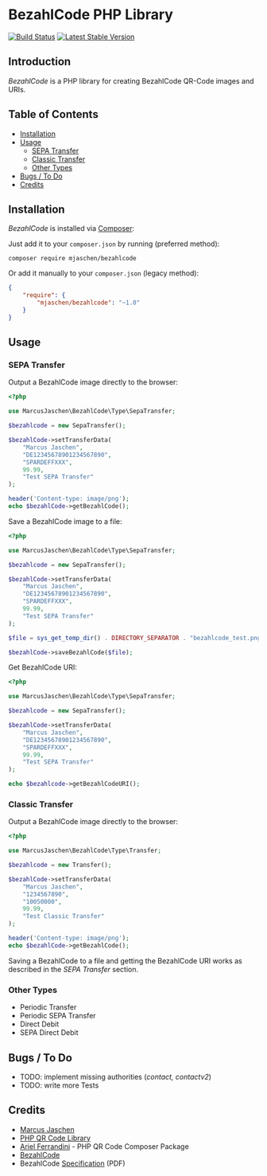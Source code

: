 # BezahlCode PHP Library

[![Build Status](https://travis-ci.org/mjaschen/bezahlcode.png?branch=master)](https://travis-ci.org/mjaschen/bezahlcode) [![Latest Stable Version](https://poser.pugx.org/mjaschen/bezahlcode/v/stable.png)](https://packagist.org/packages/mjaschen/bezahlcode)

## Introduction

*BezahlCode* is a PHP library for creating BezahlCode QR-Code images and URIs.

## Table of Contents

- [Installation](#installation)
- [Usage](#usage)
	- [SEPA Transfer](#sepa-transfer)
	- [Classic Transfer](#classic-transfer)
	- [Other Types](#other-types)
- [Bugs / To Do](#bugs-to-do)
- [Credits](#credits)

## Installation

*BezahlCode* is installed via [Composer](http://getcomposer.org/):

Just add it to your `composer.json` by running (preferred method):

```
composer require mjaschen/bezahlcode
```

Or add it manually to your `composer.json` (legacy method):

``` json
{
    "require": {
        "mjaschen/bezahlcode": "~1.0"
    }
}
```

## Usage

### SEPA Transfer

Output a BezahlCode image directly to the browser:

``` php
<?php

use MarcusJaschen\BezahlCode\Type\SepaTransfer;

$bezahlcode = new SepaTransfer();

$bezahlCode->setTransferData(
    "Marcus Jaschen",
    "DE12345678901234567890",
    "SPARDEFFXXX",
    99.99,
    "Test SEPA Transfer"
);

header('Content-type: image/png');
echo $bezahlCode->getBezahlCode();
```

Save a BezahlCode image to a file:

``` php
<?php

use MarcusJaschen\BezahlCode\Type\SepaTransfer;

$bezahlcode = new SepaTransfer();

$bezahlCode->setTransferData(
    "Marcus Jaschen",
    "DE12345678901234567890",
    "SPARDEFFXXX",
    99.99,
    "Test SEPA Transfer"
);

$file = sys_get_temp_dir() . DIRECTORY_SEPARATOR . "bezahlcode_test.png";

$bezahlCode->saveBezahlCode($file);
```

Get BezahlCode URI:

``` php
<?php

use MarcusJaschen\BezahlCode\Type\SepaTransfer;

$bezahlcode = new SepaTransfer();

$bezahlCode->setTransferData(
    "Marcus Jaschen",
    "DE12345678901234567890",
    "SPARDEFFXXX",
    99.99,
    "Test SEPA Transfer"
);

echo $bezahlcode->getBezahlCodeURI();
```

### Classic Transfer

Output a BezahlCode image directly to the browser:

``` php
<?php

use MarcusJaschen\BezahlCode\Type\Transfer;

$bezahlcode = new Transfer();

$bezahlCode->setTransferData(
    "Marcus Jaschen",
    "1234567890",
    "10050000",
    99.99,
    "Test Classic Transfer"
);

header('Content-type: image/png');
echo $bezahlCode->getBezahlCode();
```

Saving a BezahlCode to a file and getting the BezahlCode URI works as described in the *SEPA Transfer* section.

### Other Types

* Periodic Transfer
* Periodic SEPA Transfer
* Direct Debit
* SEPA Direct Debit

## Bugs / To Do

* TODO: implement missing authorities (*contact, contactv2*)
* TODO: write more Tests

## Credits

* [Marcus Jaschen](https://github.com/mjaschen)
* [PHP QR Code Library](http://phpqrcode.sourceforge.net)
* [Ariel Ferrandini](https://github.com/aferrandini) - PHP QR Code Composer Package
* [BezahlCode](http://www.bezahlcode.de/)
* BezahlCode [Specification](http://www.bezahlcode.de/wp-content/uploads/BezahlCode_TechDok.pdf) (PDF)
